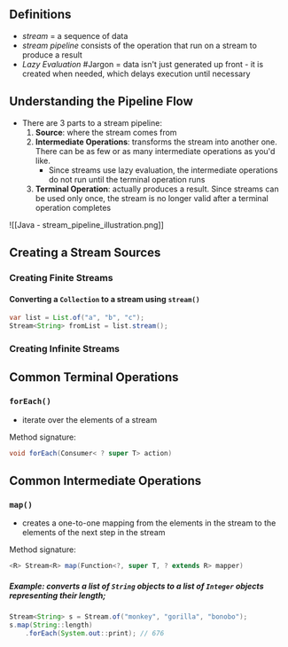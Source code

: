 ## Definitions
- _stream_ = a sequence of data 
- _stream pipeline_ consists of the operation that run on a stream to produce a result
- _Lazy Evaluation_ #Jargon  = data isn't just generated up front - it is created when needed, which delays execution until necessary

## Understanding the Pipeline Flow
- There are 3 parts to a stream pipeline:
	1. **Source**: where the stream comes from
	2. **Intermediate Operations**: transforms the stream into another one. There can be as few or as many intermediate operations as you'd like. 
		- Since streams use lazy evaluation, the intermediate operations do not run until the terminal operation runs
	3. **Terminal Operation**: actually produces a result. Since streams can be used only once, the stream is no longer valid after a terminal operation completes

![[Java - stream_pipeline_illustration.png]]

## Creating a Stream Sources
### Creating Finite Streams

#### Converting a `Collection` to a stream using `stream()`
```java
var list = List.of("a", "b", "c");
Stream<String> fromList = list.stream();
```


### Creating Infinite Streams



## Common Terminal Operations
### `forEach()`
- iterate over the elements of a stream

Method signature:
```java
void forEach(Consumer< ? super T> action)
```




## Common Intermediate Operations
### `map()`
- creates a one-to-one mapping from the elements in the stream to the elements of the next step in the stream

Method signature:
```java
<R> Stream<R> map(Function<?, super T, ? extends R> mapper)
```

##### Example: converts a list of `String` objects to a list of `Integer` objects representing their length;
```java
Stream<String> s = Stream.of("monkey", "gorilla", "bonobo");
s.map(String::length)
	.forEach(System.out::print); // 676
```

